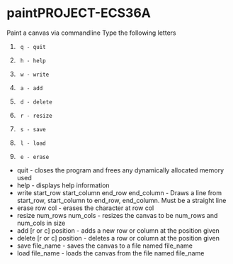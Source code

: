 # paintPROJECT-ECS36A

Paint a canvas via commandline
Type the following letters 
1.      q - quit
2.      h - help
3.      w - write
4.      a - add
5.      d - delete
6.      r - resize
7.      s - save
8.      l - load
9.      e - erase

* quit - closes the program and frees any dynamically allocated memory used
* help - displays help information
* write start_row start_column end_row end_column - Draws a line from start_row, start_column to end_row, end_column. Must be a straight line
* erase row col - erases the character at row col
* resize num_rows num_cols - resizes the canvas to be num_rows and num_cols in size
* add [r or c] position - adds a new row or column at the position given
* delete [r or c] position - deletes a row or column at the position given
* save file_name - saves the canvas to a file named file_name
* load file_name - loads the canvas from the file named file_name
